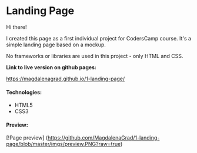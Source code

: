 # Landing Page

Hi there!

 I created this page as a first individual project for CodersCamp course. It's a simple landing page based on a mockup.

No frameworks or libraries are used in this project - only HTML and CSS.  

**Link to live version on github pages:**

https://magdalenagrad.github.io/1-landing-page/


#### Technologies:

- HTML5
- CSS3

#### Preview:

[!Page preview] (https://github.com/MagdalenaGrad/1-landing-page/blob/master/imgs/preview.PNG?raw=true)


